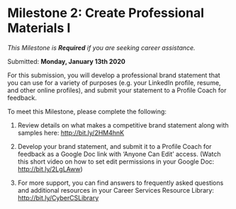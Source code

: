 # Milestone 2: Create Professional Materials I

*This Milestone is **Required** if you are seeking career assistance.*

Submitted: **Monday, January 13th 2020**

For this submission, you will develop a professional brand statement that you can use for a variety of purposes (e.g. your LinkedIn profile, resume, and other online profiles), and submit your statement to a Profile Coach for feedback.

To meet this Milestone, please complete the following:

1) Review details on what makes a competitive brand statement along with samples here: http://bit.ly/2HM4hnK

2) Develop your brand statement, and submit it to a Profile Coach for feedback as a Google Doc link with ‘Anyone Can Edit’ access. (Watch this short video on how to set edit permissions in your Google Doc: http://bit.ly/2LgLAww)

3) For more support, you can find answers to frequently asked questions and additional resources in your Career Services Resource Library: http://bit.ly/CyberCSLibrary